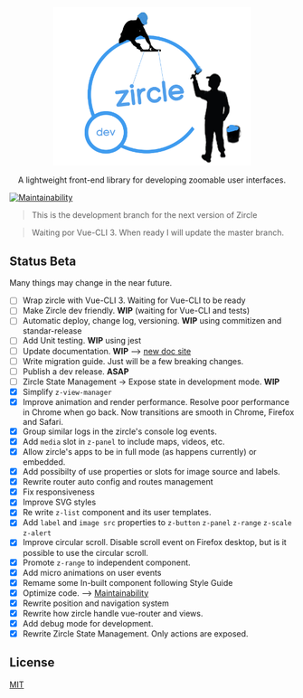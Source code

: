 <p align="center">
  <a href="http://zircle.io">
    <img src="docs/_images/zircle-dev.png" width="350">
  </a>
</p>

<p align="center">
  A lightweight front-end library for developing zoomable user interfaces.
</p>

[![Maintainability](https://api.codeclimate.com/v1/badges/bfcc880f5084f9e828ed/maintainability)](https://codeclimate.com/github/zircleUI/zircleUI/maintainability)

> This is the development branch for the next version of Zircle

> Waiting por Vue-CLI 3. When ready I will update the master branch.

## Status Beta
Many things may change in the near future. 
- [ ] Wrap zircle with Vue-CLI 3. Waiting for Vue-CLI to be ready
- [ ] Make Zircle dev friendly. **WIP** (waiting for Vue-CLI and tests)
- [ ] Automatic deploy, change log, versioning. **WIP** using commitizen and standar-release
- [ ] Add Unit testing. **WIP** using jest
- [ ] Update documentation. **WIP** --> [new doc site](https://zircleui.github.io/docs)
- [ ] Write migration guide. Just will be a few breaking changes.
- [ ] Publish a dev release. **ASAP**
- [ ] Zircle State Management -> Expose state in development mode. **WIP**
- [X] Simplify `z-view-manager`
- [X] Improve animation and render performance. Resolve poor performance in Chrome when go back. Now transitions are smooth in Chrome, Firefox and Safari.
- [X] Group similar logs in the zircle's console log events.
- [X] Add `media` slot in `z-panel` to include maps, videos, etc. 
- [X] Allow zircle's apps to be in full mode (as happens currently) or embedded.
- [X] Add possibilty of use properties or slots for image source and labels.
- [X] Rewrite router auto config and routes management
- [X] Fix responsiveness
- [X] Improve SVG styles
- [X] Re write `z-list` component and its user templates.
- [X] Add `label` and `image src` properties to `z-button` `z-panel` `z-range` `z-scale` `z-alert` 
- [X] Improve circular scroll. Disable scroll event on Firefox desktop, but is it possible to use the circular scroll.
- [X] Promote `z-range` to independent component.
- [X] Add micro animations on user events
- [X] Remame some In-built component following Style Guide
- [X] Optimize code. --> [Maintainability](https://codeclimate.com/github/zircleUI/zircleUI/maintainability)
- [X] Rewrite position and navigation system
- [X] Rewrite how zircle handle vue-router and views.
- [X] Add debug mode for development.
- [X] Rewrite Zircle State Management. Only actions are exposed.

## License
[MIT](http://opensource.org/licenses/MIT)
